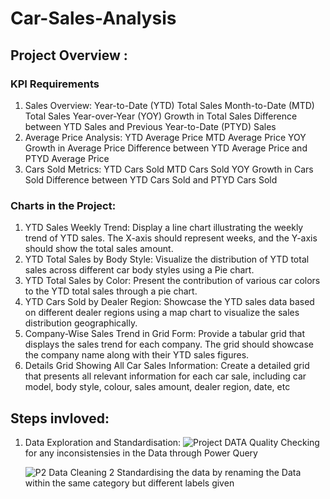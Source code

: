 # Car-Sales-Analysis

## Project Overview :
### KPI Requirements

1. Sales Overview:
  Year-to-Date (YTD) Total Sales
  Month-to-Date (MTD) Total Sales
  Year-over-Year (YOY) Growth in Total Sales
  Difference between YTD Sales and Previous Year-to-Date (PTYD) Sales
2. Average Price Analysis:
  YTD Average Price
  MTD Average Price
  YOY Growth in Average Price
  Difference between YTD Average Price and PTYD Average Price
3. Cars Sold Metrics:
  YTD Cars Sold
  MTD Cars Sold
  YOY Growth in Cars Sold
  Difference between YTD Cars Sold and PTYD Cars Sold

### Charts in the Project:

1. YTD Sales Weekly Trend: Display a line chart illustrating the weekly trend of YTD sales. The X-axis should represent weeks, and the Y-axis should show the total sales amount.
2. YTD Total Sales by Body Style: Visualize the distribution of YTD total sales across different car body styles using a Pie chart.
3. YTD Total Sales by Color: Present the contribution of various car colors to the YTD total sales through a pie chart.
3. YTD Cars Sold by Dealer Region: Showcase the YTD sales data based on different dealer regions using a map chart to visualize the sales distribution geographically.
5. Company-Wise Sales Trend in Grid Form: Provide a tabular grid that displays the sales trend for each company. The grid should showcase the company name along with their YTD sales figures.
6. Details Grid Showing All Car Sales Information: Create a detailed grid that presents all relevant information for each car sale, including car model, body style, colour, sales amount, dealer region, date, etc

## Steps invloved:
1. Data Exploration and Standardisation:
   ![Project DATA Quality](https://github.com/user-attachments/assets/8fb65e79-256f-4cd9-9185-a5c74ac1049a)
   Checking for any inconsistensies in the Data through Power Query

    ![P2 Data Cleaning 2](https://github.com/user-attachments/assets/872d3b72-fa2d-4ca0-ba9e-97966de93ed3)
   Standardising the data by renaming the Data within the same category but different labels given

   
